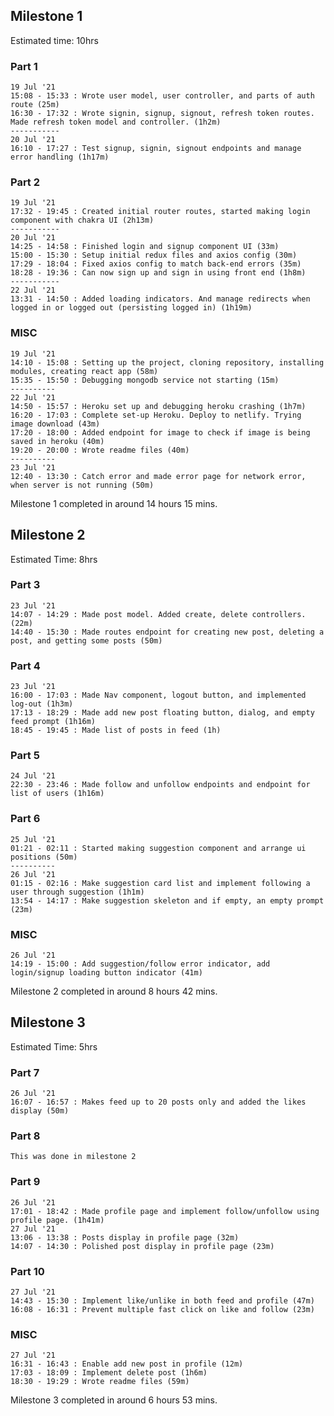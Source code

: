 ## Milestone 1
Estimated time: 10hrs

### Part 1
    19 Jul '21 
    15:08 - 15:33 : Wrote user model, user controller, and parts of auth route (25m)
    16:30 - 17:32 : Wrote signin, signup, signout, refresh token routes. Made refresh token model and controller. (1h2m)
    -----------
    20 Jul '21
    16:10 - 17:27 : Test signup, signin, signout endpoints and manage error handling (1h17m)

### Part 2
    19 Jul '21 
    17:32 - 19:45 : Created initial router routes, started making login component with chakra UI (2h13m)
    -----------
    20 Jul '21
    14:25 - 14:58 : Finished login and signup component UI (33m)
    15:00 - 15:30 : Setup initial redux files and axios config (30m)
    17:29 - 18:04 : Fixed axios config to match back-end errors (35m)
    18:28 - 19:36 : Can now sign up and sign in using front end (1h8m)
    -----------
    22 Jul '21
    13:31 - 14:50 : Added loading indicators. And manage redirects when logged in or logged out (persisting logged in) (1h19m)

### MISC
    19 Jul '21 
    14:10 - 15:08 : Setting up the project, cloning repository, installing modules, creating react app (58m)
    15:35 - 15:50 : Debugging mongodb service not starting (15m)
    ----------
    22 Jul '21
    14:50 - 15:57 : Heroku set up and debugging heroku crashing (1h7m)
    16:20 - 17:03 : Complete set-up Heroku. Deploy to netlify. Trying image download (43m)
    17:20 - 18:00 : Added endpoint for image to check if image is being saved in heroku (40m)
    19:20 - 20:00 : Wrote readme files (40m)
    ----------
    23 Jul '21
    12:40 - 13:30 : Catch error and made error page for network error, when server is not running (50m)

Milestone 1 completed in around 14 hours 15 mins.

## Milestone 2
Estimated Time: 8hrs

### Part 3
    23 Jul '21
    14:07 - 14:29 : Made post model. Added create, delete controllers. (22m)
    14:40 - 15:30 : Made routes endpoint for creating new post, deleting a post, and getting some posts (50m)

### Part 4
    23 Jul '21
    16:00 - 17:03 : Made Nav component, logout button, and implemented log-out (1h3m)
    17:13 - 18:29 : Made add new post floating button, dialog, and empty feed prompt (1h16m)
    18:45 - 19:45 : Made list of posts in feed (1h)

### Part 5
    24 Jul '21
    22:30 - 23:46 : Made follow and unfollow endpoints and endpoint for list of users (1h16m)

### Part 6
    25 Jul '21
    01:21 - 02:11 : Started making suggestion component and arrange ui positions (50m)
    ----------
    26 Jul '21
    01:15 - 02:16 : Make suggestion card list and implement following a user through suggestion (1h1m)
    13:54 - 14:17 : Make suggestion skeleton and if empty, an empty prompt (23m)

### MISC
    26 Jul '21
    14:19 - 15:00 : Add suggestion/follow error indicator, add login/signup loading button indicator (41m)

Milestone 2 completed in around 8 hours 42 mins.

## Milestone 3
Estimated Time: 5hrs

### Part 7
    26 Jul '21
    16:07 - 16:57 : Makes feed up to 20 posts only and added the likes display (50m)

### Part 8
    This was done in milestone 2

### Part 9
    26 Jul '21
    17:01 - 18:42 : Made profile page and implement follow/unfollow using profile page. (1h41m)
    27 Jul '21
    13:06 - 13:38 : Posts display in profile page (32m)
    14:07 - 14:30 : Polished post display in profile page (23m)

### Part 10
    27 Jul '21
    14:43 - 15:30 : Implement like/unlike in both feed and profile (47m)
    16:08 - 16:31 : Prevent multiple fast click on like and follow (23m)

### MISC
    27 Jul '21
    16:31 - 16:43 : Enable add new post in profile (12m)
    17:03 - 18:09 : Implement delete post (1h6m)
    18:30 - 19:29 : Wrote readme files (59m)

Milestone 3 completed in around 6 hours 53 mins.